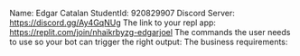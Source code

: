 Name: Edgar Catalan StudentId: 920829907
Discord Server: https://discord.gg/Ay4GqNUg
The link to your repl app: https://replit.com/join/nhaikrbyzg-edgarjoel
The commands the user needs to use so your bot can trigger the right output: 
The business requirements:
